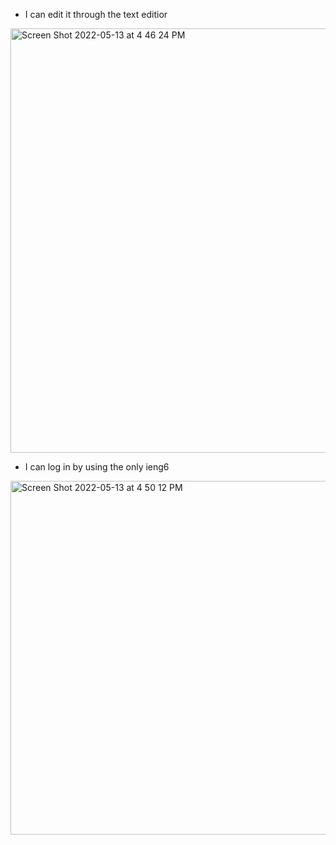 - I can edit it through the text editior
<img width="679" alt="Screen Shot 2022-05-13 at 4 46 24 PM" src="https://user-images.githubusercontent.com/71100835/168402045-9cd46b21-b1bd-43b1-8b40-c9f2802e6a15.png">

- I can log in by using the only ieng6 
<img width="566" alt="Screen Shot 2022-05-13 at 4 50 12 PM" src="https://user-images.githubusercontent.com/71100835/168402212-70fa2ffd-c120-452c-bd0c-066e69bb37dc.png">


